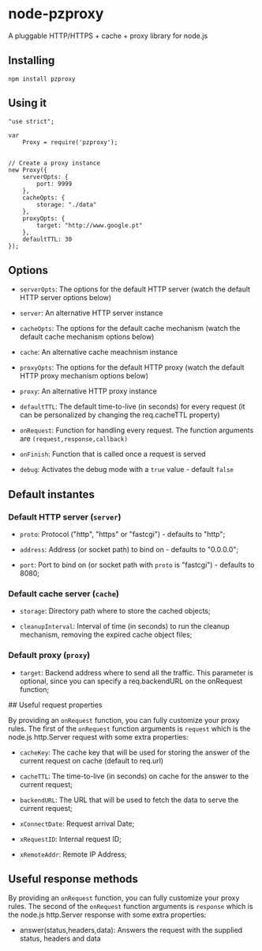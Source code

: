 # node-pzproxy 

A pluggable HTTP/HTTPS + cache + proxy library for node.js

## Installing

	npm install pzproxy

## Using it

	"use strict";

	var
	    Proxy = require('pzproxy');


	// Create a proxy instance
	new Proxy({
	    serverOpts: {
	        port: 9999
	    },
	    cacheOpts: {
	        storage: "./data"
	    },
	    proxyOpts: {
	        target: "http://www.google.pt"
	    },
	    defaultTTL: 30
	});


## Options

- `serverOpts`: The options for the default HTTP server (watch the default HTTP server options below)

- `server`: An alternative HTTP server instance

- `cacheOpts`: The options for the default cache mechanism (watch the default cache mechanism options below)

- `cache`: An alternative cache meachnism instance

- `proxyOpts`: The options for the default HTTP proxy (watch the default HTTP proxy mechanism options below)

- `proxy`: An alternative HTTP proxy instance

- `defaultTTL`: The default time-to-live (in seconds) for every request (it can be personalized by changing the req.cacheTTL property)

- `onRequest`: Function for handling every request. The function arguments are `(request,response,callback)`

- `onFinish`: Function that is called once a request is served

- `debug`: Activates the debug mode with a `true` value - default `false`


## Default instantes

### Default HTTP server (`server`)

- `proto`: Protocol ("http", "https" or "fastcgi") - defaults to "http";

- `address`: Address (or socket path) to bind on - defaults to "0.0.0.0";

- `port`: Port to bind on (or socket path with `proto` is "fastcgi") - defaults to 8080;


### Default cache server (`cache`)

- `storage`: Directory path where to store the cached objects;

- `cleanupInterval`: Interval of time (in seconds) to run the cleanup mechanism, removing the expired cache object files;


### Default proxy (`proxy`)

- `target`: Backend address where to send all the traffic. This parameter is optional, since you can specify a req.backendURL on the onRequest function;



## Useful request properties

By providing an `onRequest` function, you can fully customize your proxy rules. The first of the `onRequest` function arguments is `request` which is the node.js http.Server request with some extra properties:

- `cacheKey`: The cache key that will be used for storing the answer of the current request on cache (default to req.url)

- `cacheTTL`: The time-to-live (in seconds) on cache for the answer to the current request;

- `backendURL`: The URL that will be used to fetch the data to serve the current request;

- `xConnectDate`: Request arrival Date;

- `xRequestID`: Internal request ID;

- `xRemoteAddr`: Remote IP Address;

## Useful response methods

By providing an `onRequest` function, you can fully customize your proxy rules. The second of the `onRequest` function arguments is `response` which is the node.js http.Server response with some extra properties:

- answer(status,headers,data): Answers the request with the supplied status, headers and data
